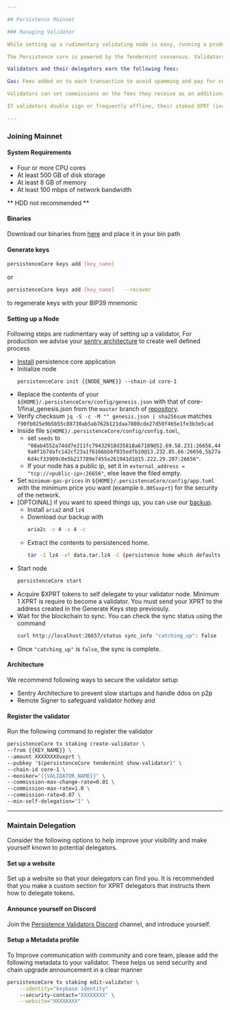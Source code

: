 ```yaml
---

## Persistence Mainnet

### Managing Validator

While setting up a rudimentary validating node is easy, running a production-quality validator node with a robust architecture and security features requires an extensive setup.

The Persistence core is powered by the Tendermint consensus. Validators run full nodes, participate in consensus by broadcasting votes, commit new blocks to the blockchain, and participate in governance of the blockchain. Validators can cast votes on behalf of their delegators. A validator’s voting power is weighted according to their total stake. The top 75 validators make up the Active Validator Set and are the only validators that sign blocks and receive revenue.

Validators and their delegators earn the following fees:

Gas: Fees added on to each transaction to avoid spamming and pay for computing power. Validators set minimum gas prices and reject transactions that have implied gas prices below this threshold.

Validators can set commissions on the fees they receive as an additional incentive.

If validators double sign or frequently offline, their staked XPRT (including XPRT of users that delegated to them) can be slashed. Penalties can vary depending on the severity of the violation.  

---
```


### Joining Mainnet


#### System Requirements

- Four or more CPU cores
- At least 500 GB of disk storage
- At least 8 GB of memory
- At least 100 mbps of network bandwidth

** HDD not recommended **

#### Binaries

Download our binaries from [here](https://github.com/persistenceOne/persistenceCore/releases/tag/v0.2.3) and place it in your bin path

#### Generate keys
```bash
persistenceCore keys add [key_name]
```
or
```bash
persistenceCore keys add [key_name]   --recover  
```  
 to regenerate keys with your BIP39 mnemonic

#### Setting up a Node


Following steps  are  rudimentary way of setting up a validator, For production we advise your [sentry architecture](https://forum.cosmos.network/t/sentry-node-architecture-overview/454) to create well defined process

* [Install](####Binaries) persistence core application
* Initialize node
	```shell
	persistenceCore init {{NODE_NAME}} --chain-id core-1
	```
* Replace the contents of your `${HOME}/.persistenceCore/config/genesis.json` with that of core-1/final_genesis.json from the `master` branch of [repository](https://github.com/persistenceOne/genesisTransactions).
* Verify checksum `jq -S -c -M "" genesis.json | sha256sum` matches `f90fb025e9b5b55c88730ab5ab762b121daa7808cde27d50f465e1fe3b3e5cad`
* Inside file `${HOME}/.persistenceCore/config/config.toml`, 
  * set `seeds` to `"08ab4552a74dd7e211fc79432918d35818a67189@52.69.58.231:26656,449a0f1b7dafc142cf23a1f6166bbbf035edfb10@13.232.85.66:26656,5b27a6d4cf33909c0e5b217789e7455e261941d1@15.222.29.207:26656"`.
  * If your node has a public ip, set it in `external_address = "tcp://<public-ip>:26656"`, else leave the filed empty.
* Set `minimum-gas-prices` in `${HOME}/.persistenceCore/config/app.toml` with the minimum price you want (example `0.005uxprt`) for the security of the network.
* [OPTOINAL] if you want to speed things up, you can use our [backup]( https://tendermint-snapshots.s3.ap-southeast-1.amazonaws.com/persistence/data.tar.lz4).
  * Install `aria2` and `lz4`
  * Download our backup with 
    ```bash  
    aria2c -x 4 -x 4 -c  
    ```
  * Extract the contents to persistenced home.   
    ```bash  
    tar -I lz4 -xf data.tar.lz4 -C (persistence home which defaults to ~/.persistenceCore/)
    ```
* Start node
	```bash
	persistenceCore start
	```
* Acquire $XPRT tokens to self delegate to your validator node. Minimum 1 XPRT is require to become a validator. You must send your XPRT to the address created in the Generate Keys step previosuly.
* Wait for the blockchain to sync. You can check the sync status using the command
	```bash
	curl http://localhost:26657/status sync_info "catching_up": false
	```
* Once `"catching_up"` is `false`, the sync is complete.

#### Architecture 

We recommend following ways to secure the validator setup

* Sentry Architecture to prevent slow startups and handle ddos on p2p
* Remote Signer to safeguard validator hotkey and 


#### Register the validator

Run the following command to register the validator  
```bash
persistenceCore tx staking create-validator \
--from {{KEY_NAME}} \
--amount XXXXXXXXuxprt \
--pubkey "$(persistenceCore tendermint show-validator)" \
--chain-id core-1 \
--moniker="{{VALIDATOR_NAME}}" \
--commission-max-change-rate=0.01 \
--commission-max-rate=1.0 \
--commission-rate=0.07 \
--min-self-delegation="1" \
```

---

### Maintain Delegation

Consider the following options to help improve your visibility and make yourself known to potential delegators.

#### Set up a website

Set up a website so that your delegators can find you. It is recommended that you make a custom section for XPRT delegators that instructs them how to delegate tokens.

#### Announce yourself on Discord

Join the [Persistence Validators Discord](https://discord.gg/qT4BtFnd) channel, and introduce yourself.

#### Setup a Metadata profile
To Improve  communication with community and core team, please add the following metadata to your validator. These  helps us  send security and chain upgrade announcement in a clear manner

```bash
persistenceCore tx staking edit-validator \
    --identity="keybase identity"
    --security-contact="XXXXXXXX" \
    --website="XXXXXXXX"
```
